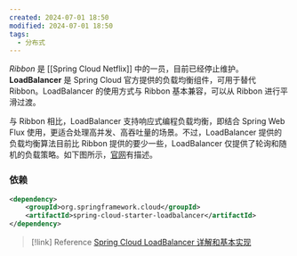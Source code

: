 ```yaml
---
created: 2024-07-01 18:50
modified: 2024-07-01 18:50
tags:
  - 分布式
---
```


*Ribbon* 是 [[Spring Cloud Netflix]] 中的一员，目前已经停止维护。**LoadBalancer** 是 Spring Cloud 官方提供的负载均衡组件，可用于替代 Ribbon。LoadBalancer 的使用方式与 Ribbon 基本兼容，可以从 Ribbon 进行平滑过渡。  

与 Ribbon 相比，LoadBalancer 支持响应式编程负载均衡，即结合 Spring Web Flux 使用，更适合处理高并发、高吞吐量的场景。不过，LoadBalancer 提供的负载均衡算法目前比 Ribbon 提供的要少一些，LoadBalancer 仅提供了轮询和随机的负载策略。如下图所示，[官网](https://docs.spring.io/spring-cloud-commons/docs/current/reference/html/#spring-cloud-loadbalancer)有描述。

### 依赖

```xml
<dependency>
	<groupId>org.springframework.cloud</groupId>
	<artifactId>spring-cloud-starter-loadbalancer</artifactId>
</dependency>
```

> [!link] Reference
> [Spring Cloud LoadBalancer 详解和基本实现](https://juejin.cn/post/7247467756245876794)
